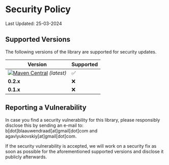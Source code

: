 # Security Policy

Last Updated: 25-03-2024

## Supported Versions

The following versions of the library are supported for security updates.

| Version                                                                                                                                                                                                                                                                                          | Supported          |
|--------------------------------------------------------------------------------------------------------------------------------------------------------------------------------------------------------------------------------------------------------------------------------------------------|--------------------|
| [![Maven Central](https://img.shields.io/maven-metadata/v.svg?metadataUrl=https%3A%2F%2Frepo1.maven.org%2Fmaven2%2Fdev%2Fblaauwendraad%2Fjson-masker%2Fmaven-metadata.xml&label=&color=green&style=flat-square)](https://central.sonatype.com/artifact/dev.blaauwendraad/json-masker) _(latest)_ | :white_check_mark: |
| **0.2.x**                                                                                                                                                                                                                                                                                        | :x:                |
| **0.1.x**                                                                                                                                                                                                                                                                                        | :x:                |

## Reporting a Vulnerability

In case you find a security vulnerability for this library, please responsibly disclose this by sending an e-mail to:
b[dot]blaauwendraad[at]gmail[dot]com and agavlyukovskiy[at]gmail[dot]com.

If the security vulnerability is accepted, we will work on a security fix as soon as possible for the aforementioned
supported versions and disclose it publicly afterwards.
